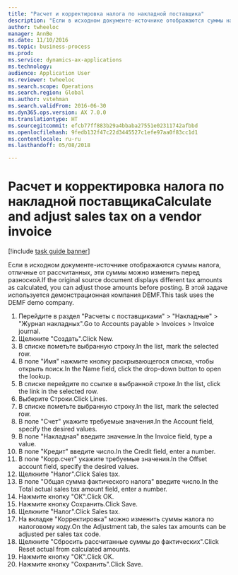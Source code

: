 ```yaml
--- 
title: "Расчет и корректировка налога по накладной поставщика"
description: "Если в исходном документе-источнике отображаются суммы налога, отличные от рассчитанных, эти суммы можно изменить перед разноской."
author: twheeloc
manager: AnnBe
ms.date: 11/10/2016
ms.topic: business-process
ms.prod: 
ms.service: dynamics-ax-applications
ms.technology: 
audience: Application User
ms.reviewer: twheeloc
ms.search.scope: Operations
ms.search.region: Global
ms.author: vstehman
ms.search.validFrom: 2016-06-30
ms.dyn365.ops.version: AX 7.0.0
ms.translationtype: HT
ms.sourcegitcommit: efcb77ff883b29a4bbaba27551e02311742afbbd
ms.openlocfilehash: 9fedb132f47c22d3445527c1efe97aa0f83cc1d1
ms.contentlocale: ru-ru
ms.lasthandoff: 05/08/2018

---
```

# <a name="calculate-and-adjust-sales-tax-on-a-vendor-invoice"></a><span data-ttu-id="8df56-103">Расчет и корректировка налога по накладной поставщика</span><span class="sxs-lookup"><span data-stu-id="8df56-103">Calculate and adjust sales tax on a vendor invoice</span></span>

[!include [task guide banner](../../includes/task-guide-banner.md)]

<span data-ttu-id="8df56-104">Если в исходном документе-источнике отображаются суммы налога, отличные от рассчитанных, эти суммы можно изменить перед разноской.</span><span class="sxs-lookup"><span data-stu-id="8df56-104">If the original source document displays different tax amounts as calculated, you can adjust those amounts before posting.</span></span> <span data-ttu-id="8df56-105">В этой задаче используется демонстрационная компания DEMF.</span><span class="sxs-lookup"><span data-stu-id="8df56-105">This task uses the DEMF demo company.</span></span>

1. <span data-ttu-id="8df56-106">Перейдите в раздел "Расчеты с поставщиками" > "Накладные" > "Журнал накладных".</span><span class="sxs-lookup"><span data-stu-id="8df56-106">Go to Accounts payable > Invoices > Invoice journal.</span></span>
2. <span data-ttu-id="8df56-107">Щелкните "Создать".</span><span class="sxs-lookup"><span data-stu-id="8df56-107">Click New.</span></span>
3. <span data-ttu-id="8df56-108">В списке пометьте выбранную строку.</span><span class="sxs-lookup"><span data-stu-id="8df56-108">In the list, mark the selected row.</span></span>
4. <span data-ttu-id="8df56-109">В поле "Имя" нажмите кнопку раскрывающегося списка, чтобы открыть поиск.</span><span class="sxs-lookup"><span data-stu-id="8df56-109">In the Name field, click the drop-down button to open the lookup.</span></span>
5. <span data-ttu-id="8df56-110">В списке перейдите по ссылке в выбранной строке.</span><span class="sxs-lookup"><span data-stu-id="8df56-110">In the list, click the link in the selected row.</span></span>
6. <span data-ttu-id="8df56-111">Выберите Строки.</span><span class="sxs-lookup"><span data-stu-id="8df56-111">Click Lines.</span></span>
7. <span data-ttu-id="8df56-112">В списке пометьте выбранную строку.</span><span class="sxs-lookup"><span data-stu-id="8df56-112">In the list, mark the selected row.</span></span>
8. <span data-ttu-id="8df56-113">В поле "Счет" укажите требуемые значения.</span><span class="sxs-lookup"><span data-stu-id="8df56-113">In the Account field, specify the desired values.</span></span>
9. <span data-ttu-id="8df56-114">В поле "Накладная" введите значение.</span><span class="sxs-lookup"><span data-stu-id="8df56-114">In the Invoice field, type a value.</span></span>
10. <span data-ttu-id="8df56-115">В поле "Кредит" введите число.</span><span class="sxs-lookup"><span data-stu-id="8df56-115">In the Credit field, enter a number.</span></span>
11. <span data-ttu-id="8df56-116">В поле "Корр.счет" укажите требуемые значения.</span><span class="sxs-lookup"><span data-stu-id="8df56-116">In the Offset account field, specify the desired values.</span></span>
12. <span data-ttu-id="8df56-117">Щелкните "Налог".</span><span class="sxs-lookup"><span data-stu-id="8df56-117">Click Sales tax.</span></span>
13. <span data-ttu-id="8df56-118">В поле "Общая сумма фактического налога" введите число.</span><span class="sxs-lookup"><span data-stu-id="8df56-118">In the Total actual sales tax amount field, enter a number.</span></span>
14. <span data-ttu-id="8df56-119">Нажмите кнопку "OК".</span><span class="sxs-lookup"><span data-stu-id="8df56-119">Click OK.</span></span>
15. <span data-ttu-id="8df56-120">Нажмите кнопку Сохранить.</span><span class="sxs-lookup"><span data-stu-id="8df56-120">Click Save.</span></span>
16. <span data-ttu-id="8df56-121">Щелкните "Налог".</span><span class="sxs-lookup"><span data-stu-id="8df56-121">Click Sales tax.</span></span>
17. <span data-ttu-id="8df56-122">На вкладке "Корректировка" можно изменить суммы налога по налоговому коду.</span><span class="sxs-lookup"><span data-stu-id="8df56-122">On the Adjustment tab, the sales tax amounts can be adjusted per sales tax code.</span></span>
18. <span data-ttu-id="8df56-123">Щелкните "Сбросить рассчитанные суммы до фактических".</span><span class="sxs-lookup"><span data-stu-id="8df56-123">Click Reset actual from calculated amounts.</span></span>
19. <span data-ttu-id="8df56-124">Нажмите кнопку "OК".</span><span class="sxs-lookup"><span data-stu-id="8df56-124">Click OK.</span></span>
20. <span data-ttu-id="8df56-125">Нажмите кнопку "Сохранить".</span><span class="sxs-lookup"><span data-stu-id="8df56-125">Click Save.</span></span>


